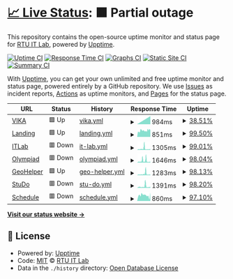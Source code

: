 # [📈 Live Status](https://RTUITLab.github.io/upptime): <!--live status--> **🟧 Partial outage**

This repository contains the open-source uptime monitor and status page for [RTU IT Lab](https://rtuitlab.dev), powered by [Upptime](https://github.com/upptime/upptime).

[![Uptime CI](https://github.com/RTUITLab/upptime/workflows/Uptime%20CI/badge.svg)](https://github.com/RTUITLab/upptime/actions?query=workflow%3A%22Uptime+CI%22)
[![Response Time CI](https://github.com/RTUITLab/upptime/workflows/Response%20Time%20CI/badge.svg)](https://github.com/RTUITLab/upptime/actions?query=workflow%3A%22Response+Time+CI%22)
[![Graphs CI](https://github.com/RTUITLab/upptime/workflows/Graphs%20CI/badge.svg)](https://github.com/RTUITLab/upptime/actions?query=workflow%3A%22Graphs+CI%22)
[![Static Site CI](https://github.com/RTUITLab/upptime/workflows/Static%20Site%20CI/badge.svg)](https://github.com/RTUITLab/upptime/actions?query=workflow%3A%22Static+Site+CI%22)
[![Summary CI](https://github.com/RTUITLab/upptime/workflows/Summary%20CI/badge.svg)](https://github.com/RTUITLab/upptime/actions?query=workflow%3A%22Summary+CI%22)

With [Upptime](https://upptime.js.org), you can get your own unlimited and free uptime monitor and status page, powered entirely by a GitHub repository. We use [Issues](https://github.com/RTUITLab/upptime/issues) as incident reports, [Actions](https://github.com/RTUITLab/upptime/actions) as uptime monitors, and [Pages](https://RTUITLab.github.io/RTUITLab/upptime) for the status page.

<!--start: status pages-->
<!-- This summary is generated by Upptime (https://github.com/upptime/upptime) -->
<!-- Do not edit this manually, your changes will be overwritten -->
<!-- prettier-ignore -->
| URL | Status | History | Response Time | Uptime |
| --- | ------ | ------- | ------------- | ------ |
| <img alt="" src="https://favicons.githubusercontent.com/vika.rtuitlab.dev" height="13"> [VIKA](https://vika.rtuitlab.dev/api/about/vkgroupid) | 🟩 Up | [vika.yml](https://github.com/RTUITLab/upptime/commits/HEAD/history/vika.yml) | <details><summary><img alt="Response time graph" src="./graphs/vika/response-time-week.png" height="20"> 984ms</summary><br><a href="https://status.rtuitlab.dev/history/vika"><img alt="Response time 984" src="https://img.shields.io/endpoint?url=https%3A%2F%2Fraw.githubusercontent.com%2FRTUITLab%2Fupptime%2FHEAD%2Fapi%2Fvika%2Fresponse-time.json"></a><br><a href="https://status.rtuitlab.dev/history/vika"><img alt="24-hour response time 984" src="https://img.shields.io/endpoint?url=https%3A%2F%2Fraw.githubusercontent.com%2FRTUITLab%2Fupptime%2FHEAD%2Fapi%2Fvika%2Fresponse-time-day.json"></a><br><a href="https://status.rtuitlab.dev/history/vika"><img alt="7-day response time 984" src="https://img.shields.io/endpoint?url=https%3A%2F%2Fraw.githubusercontent.com%2FRTUITLab%2Fupptime%2FHEAD%2Fapi%2Fvika%2Fresponse-time-week.json"></a><br><a href="https://status.rtuitlab.dev/history/vika"><img alt="30-day response time 984" src="https://img.shields.io/endpoint?url=https%3A%2F%2Fraw.githubusercontent.com%2FRTUITLab%2Fupptime%2FHEAD%2Fapi%2Fvika%2Fresponse-time-month.json"></a><br><a href="https://status.rtuitlab.dev/history/vika"><img alt="1-year response time 984" src="https://img.shields.io/endpoint?url=https%3A%2F%2Fraw.githubusercontent.com%2FRTUITLab%2Fupptime%2FHEAD%2Fapi%2Fvika%2Fresponse-time-year.json"></a></details> | <details><summary><a href="https://status.rtuitlab.dev/history/vika">38.51%</a></summary><a href="https://status.rtuitlab.dev/history/vika"><img alt="All-time uptime 38.51%" src="https://img.shields.io/endpoint?url=https%3A%2F%2Fraw.githubusercontent.com%2FRTUITLab%2Fupptime%2FHEAD%2Fapi%2Fvika%2Fuptime.json"></a><br><a href="https://status.rtuitlab.dev/history/vika"><img alt="24-hour uptime 38.51%" src="https://img.shields.io/endpoint?url=https%3A%2F%2Fraw.githubusercontent.com%2FRTUITLab%2Fupptime%2FHEAD%2Fapi%2Fvika%2Fuptime-day.json"></a><br><a href="https://status.rtuitlab.dev/history/vika"><img alt="7-day uptime 38.51%" src="https://img.shields.io/endpoint?url=https%3A%2F%2Fraw.githubusercontent.com%2FRTUITLab%2Fupptime%2FHEAD%2Fapi%2Fvika%2Fuptime-week.json"></a><br><a href="https://status.rtuitlab.dev/history/vika"><img alt="30-day uptime 38.51%" src="https://img.shields.io/endpoint?url=https%3A%2F%2Fraw.githubusercontent.com%2FRTUITLab%2Fupptime%2FHEAD%2Fapi%2Fvika%2Fuptime-month.json"></a><br><a href="https://status.rtuitlab.dev/history/vika"><img alt="1-year uptime 38.51%" src="https://img.shields.io/endpoint?url=https%3A%2F%2Fraw.githubusercontent.com%2FRTUITLab%2Fupptime%2FHEAD%2Fapi%2Fvika%2Fuptime-year.json"></a></details>
| <img alt="" src="https://favicons.githubusercontent.com/rtuitlab.dev" height="13"> [Landing](https://rtuitlab.dev) | 🟩 Up | [landing.yml](https://github.com/RTUITLab/upptime/commits/HEAD/history/landing.yml) | <details><summary><img alt="Response time graph" src="./graphs/landing/response-time-week.png" height="20"> 851ms</summary><br><a href="https://status.rtuitlab.dev/history/landing"><img alt="Response time 735" src="https://img.shields.io/endpoint?url=https%3A%2F%2Fraw.githubusercontent.com%2FRTUITLab%2Fupptime%2FHEAD%2Fapi%2Flanding%2Fresponse-time.json"></a><br><a href="https://status.rtuitlab.dev/history/landing"><img alt="24-hour response time 921" src="https://img.shields.io/endpoint?url=https%3A%2F%2Fraw.githubusercontent.com%2FRTUITLab%2Fupptime%2FHEAD%2Fapi%2Flanding%2Fresponse-time-day.json"></a><br><a href="https://status.rtuitlab.dev/history/landing"><img alt="7-day response time 851" src="https://img.shields.io/endpoint?url=https%3A%2F%2Fraw.githubusercontent.com%2FRTUITLab%2Fupptime%2FHEAD%2Fapi%2Flanding%2Fresponse-time-week.json"></a><br><a href="https://status.rtuitlab.dev/history/landing"><img alt="30-day response time 772" src="https://img.shields.io/endpoint?url=https%3A%2F%2Fraw.githubusercontent.com%2FRTUITLab%2Fupptime%2FHEAD%2Fapi%2Flanding%2Fresponse-time-month.json"></a><br><a href="https://status.rtuitlab.dev/history/landing"><img alt="1-year response time 740" src="https://img.shields.io/endpoint?url=https%3A%2F%2Fraw.githubusercontent.com%2FRTUITLab%2Fupptime%2FHEAD%2Fapi%2Flanding%2Fresponse-time-year.json"></a></details> | <details><summary><a href="https://status.rtuitlab.dev/history/landing">99.50%</a></summary><a href="https://status.rtuitlab.dev/history/landing"><img alt="All-time uptime 99.94%" src="https://img.shields.io/endpoint?url=https%3A%2F%2Fraw.githubusercontent.com%2FRTUITLab%2Fupptime%2FHEAD%2Fapi%2Flanding%2Fuptime.json"></a><br><a href="https://status.rtuitlab.dev/history/landing"><img alt="24-hour uptime 97.57%" src="https://img.shields.io/endpoint?url=https%3A%2F%2Fraw.githubusercontent.com%2FRTUITLab%2Fupptime%2FHEAD%2Fapi%2Flanding%2Fuptime-day.json"></a><br><a href="https://status.rtuitlab.dev/history/landing"><img alt="7-day uptime 99.50%" src="https://img.shields.io/endpoint?url=https%3A%2F%2Fraw.githubusercontent.com%2FRTUITLab%2Fupptime%2FHEAD%2Fapi%2Flanding%2Fuptime-week.json"></a><br><a href="https://status.rtuitlab.dev/history/landing"><img alt="30-day uptime 99.84%" src="https://img.shields.io/endpoint?url=https%3A%2F%2Fraw.githubusercontent.com%2FRTUITLab%2Fupptime%2FHEAD%2Fapi%2Flanding%2Fuptime-month.json"></a><br><a href="https://status.rtuitlab.dev/history/landing"><img alt="1-year uptime 99.94%" src="https://img.shields.io/endpoint?url=https%3A%2F%2Fraw.githubusercontent.com%2FRTUITLab%2Fupptime%2FHEAD%2Fapi%2Flanding%2Fuptime-year.json"></a></details>
| <img alt="" src="https://favicons.githubusercontent.com/manage.rtuitlab.dev" height="13"> [ITLab](https://manage.rtuitlab.dev) | 🟥 Down | [it-lab.yml](https://github.com/RTUITLab/upptime/commits/HEAD/history/it-lab.yml) | <details><summary><img alt="Response time graph" src="./graphs/it-lab/response-time-week.png" height="20"> 1305ms</summary><br><a href="https://status.rtuitlab.dev/history/it-lab"><img alt="Response time 768" src="https://img.shields.io/endpoint?url=https%3A%2F%2Fraw.githubusercontent.com%2FRTUITLab%2Fupptime%2FHEAD%2Fapi%2Fit-lab%2Fresponse-time.json"></a><br><a href="https://status.rtuitlab.dev/history/it-lab"><img alt="24-hour response time 771" src="https://img.shields.io/endpoint?url=https%3A%2F%2Fraw.githubusercontent.com%2FRTUITLab%2Fupptime%2FHEAD%2Fapi%2Fit-lab%2Fresponse-time-day.json"></a><br><a href="https://status.rtuitlab.dev/history/it-lab"><img alt="7-day response time 1305" src="https://img.shields.io/endpoint?url=https%3A%2F%2Fraw.githubusercontent.com%2FRTUITLab%2Fupptime%2FHEAD%2Fapi%2Fit-lab%2Fresponse-time-week.json"></a><br><a href="https://status.rtuitlab.dev/history/it-lab"><img alt="30-day response time 930" src="https://img.shields.io/endpoint?url=https%3A%2F%2Fraw.githubusercontent.com%2FRTUITLab%2Fupptime%2FHEAD%2Fapi%2Fit-lab%2Fresponse-time-month.json"></a><br><a href="https://status.rtuitlab.dev/history/it-lab"><img alt="1-year response time 768" src="https://img.shields.io/endpoint?url=https%3A%2F%2Fraw.githubusercontent.com%2FRTUITLab%2Fupptime%2FHEAD%2Fapi%2Fit-lab%2Fresponse-time-year.json"></a></details> | <details><summary><a href="https://status.rtuitlab.dev/history/it-lab">99.01%</a></summary><a href="https://status.rtuitlab.dev/history/it-lab"><img alt="All-time uptime 99.92%" src="https://img.shields.io/endpoint?url=https%3A%2F%2Fraw.githubusercontent.com%2FRTUITLab%2Fupptime%2FHEAD%2Fapi%2Fit-lab%2Fuptime.json"></a><br><a href="https://status.rtuitlab.dev/history/it-lab"><img alt="24-hour uptime 93.07%" src="https://img.shields.io/endpoint?url=https%3A%2F%2Fraw.githubusercontent.com%2FRTUITLab%2Fupptime%2FHEAD%2Fapi%2Fit-lab%2Fuptime-day.json"></a><br><a href="https://status.rtuitlab.dev/history/it-lab"><img alt="7-day uptime 99.01%" src="https://img.shields.io/endpoint?url=https%3A%2F%2Fraw.githubusercontent.com%2FRTUITLab%2Fupptime%2FHEAD%2Fapi%2Fit-lab%2Fuptime-week.json"></a><br><a href="https://status.rtuitlab.dev/history/it-lab"><img alt="30-day uptime 99.77%" src="https://img.shields.io/endpoint?url=https%3A%2F%2Fraw.githubusercontent.com%2FRTUITLab%2Fupptime%2FHEAD%2Fapi%2Fit-lab%2Fuptime-month.json"></a><br><a href="https://status.rtuitlab.dev/history/it-lab"><img alt="1-year uptime 99.92%" src="https://img.shields.io/endpoint?url=https%3A%2F%2Fraw.githubusercontent.com%2FRTUITLab%2Fupptime%2FHEAD%2Fapi%2Fit-lab%2Fuptime-year.json"></a></details>
| <img alt="" src="https://olympiad.rtuitlab.dev/favicon.svg" height="13"> [Olympiad](https://olympiad.rtuitlab.dev) | 🟥 Down | [olympiad.yml](https://github.com/RTUITLab/upptime/commits/HEAD/history/olympiad.yml) | <details><summary><img alt="Response time graph" src="./graphs/olympiad/response-time-week.png" height="20"> 1646ms</summary><br><a href="https://status.rtuitlab.dev/history/olympiad"><img alt="Response time 776" src="https://img.shields.io/endpoint?url=https%3A%2F%2Fraw.githubusercontent.com%2FRTUITLab%2Fupptime%2FHEAD%2Fapi%2Folympiad%2Fresponse-time.json"></a><br><a href="https://status.rtuitlab.dev/history/olympiad"><img alt="24-hour response time 812" src="https://img.shields.io/endpoint?url=https%3A%2F%2Fraw.githubusercontent.com%2FRTUITLab%2Fupptime%2FHEAD%2Fapi%2Folympiad%2Fresponse-time-day.json"></a><br><a href="https://status.rtuitlab.dev/history/olympiad"><img alt="7-day response time 1646" src="https://img.shields.io/endpoint?url=https%3A%2F%2Fraw.githubusercontent.com%2FRTUITLab%2Fupptime%2FHEAD%2Fapi%2Folympiad%2Fresponse-time-week.json"></a><br><a href="https://status.rtuitlab.dev/history/olympiad"><img alt="30-day response time 1060" src="https://img.shields.io/endpoint?url=https%3A%2F%2Fraw.githubusercontent.com%2FRTUITLab%2Fupptime%2FHEAD%2Fapi%2Folympiad%2Fresponse-time-month.json"></a><br><a href="https://status.rtuitlab.dev/history/olympiad"><img alt="1-year response time 780" src="https://img.shields.io/endpoint?url=https%3A%2F%2Fraw.githubusercontent.com%2FRTUITLab%2Fupptime%2FHEAD%2Fapi%2Folympiad%2Fresponse-time-year.json"></a></details> | <details><summary><a href="https://status.rtuitlab.dev/history/olympiad">98.04%</a></summary><a href="https://status.rtuitlab.dev/history/olympiad"><img alt="All-time uptime 99.91%" src="https://img.shields.io/endpoint?url=https%3A%2F%2Fraw.githubusercontent.com%2FRTUITLab%2Fupptime%2FHEAD%2Fapi%2Folympiad%2Fuptime.json"></a><br><a href="https://status.rtuitlab.dev/history/olympiad"><img alt="24-hour uptime 87.93%" src="https://img.shields.io/endpoint?url=https%3A%2F%2Fraw.githubusercontent.com%2FRTUITLab%2Fupptime%2FHEAD%2Fapi%2Folympiad%2Fuptime-day.json"></a><br><a href="https://status.rtuitlab.dev/history/olympiad"><img alt="7-day uptime 98.04%" src="https://img.shields.io/endpoint?url=https%3A%2F%2Fraw.githubusercontent.com%2FRTUITLab%2Fupptime%2FHEAD%2Fapi%2Folympiad%2Fuptime-week.json"></a><br><a href="https://status.rtuitlab.dev/history/olympiad"><img alt="30-day uptime 99.55%" src="https://img.shields.io/endpoint?url=https%3A%2F%2Fraw.githubusercontent.com%2FRTUITLab%2Fupptime%2FHEAD%2Fapi%2Folympiad%2Fuptime-month.json"></a><br><a href="https://status.rtuitlab.dev/history/olympiad"><img alt="1-year uptime 99.91%" src="https://img.shields.io/endpoint?url=https%3A%2F%2Fraw.githubusercontent.com%2FRTUITLab%2Fupptime%2FHEAD%2Fapi%2Folympiad%2Fuptime-year.json"></a></details>
| <img alt="" src="https://geohelper.rtuitlab.dev/static/favicon-32x32.png" height="13"> [GeoHelper](https://geohelper.rtuitlab.dev) | 🟩 Up | [geo-helper.yml](https://github.com/RTUITLab/upptime/commits/HEAD/history/geo-helper.yml) | <details><summary><img alt="Response time graph" src="./graphs/geo-helper/response-time-week.png" height="20"> 1283ms</summary><br><a href="https://status.rtuitlab.dev/history/geo-helper"><img alt="Response time 773" src="https://img.shields.io/endpoint?url=https%3A%2F%2Fraw.githubusercontent.com%2FRTUITLab%2Fupptime%2FHEAD%2Fapi%2Fgeo-helper%2Fresponse-time.json"></a><br><a href="https://status.rtuitlab.dev/history/geo-helper"><img alt="24-hour response time 743" src="https://img.shields.io/endpoint?url=https%3A%2F%2Fraw.githubusercontent.com%2FRTUITLab%2Fupptime%2FHEAD%2Fapi%2Fgeo-helper%2Fresponse-time-day.json"></a><br><a href="https://status.rtuitlab.dev/history/geo-helper"><img alt="7-day response time 1283" src="https://img.shields.io/endpoint?url=https%3A%2F%2Fraw.githubusercontent.com%2FRTUITLab%2Fupptime%2FHEAD%2Fapi%2Fgeo-helper%2Fresponse-time-week.json"></a><br><a href="https://status.rtuitlab.dev/history/geo-helper"><img alt="30-day response time 905" src="https://img.shields.io/endpoint?url=https%3A%2F%2Fraw.githubusercontent.com%2FRTUITLab%2Fupptime%2FHEAD%2Fapi%2Fgeo-helper%2Fresponse-time-month.json"></a><br><a href="https://status.rtuitlab.dev/history/geo-helper"><img alt="1-year response time 778" src="https://img.shields.io/endpoint?url=https%3A%2F%2Fraw.githubusercontent.com%2FRTUITLab%2Fupptime%2FHEAD%2Fapi%2Fgeo-helper%2Fresponse-time-year.json"></a></details> | <details><summary><a href="https://status.rtuitlab.dev/history/geo-helper">98.13%</a></summary><a href="https://status.rtuitlab.dev/history/geo-helper"><img alt="All-time uptime 99.88%" src="https://img.shields.io/endpoint?url=https%3A%2F%2Fraw.githubusercontent.com%2FRTUITLab%2Fupptime%2FHEAD%2Fapi%2Fgeo-helper%2Fuptime.json"></a><br><a href="https://status.rtuitlab.dev/history/geo-helper"><img alt="24-hour uptime 88.62%" src="https://img.shields.io/endpoint?url=https%3A%2F%2Fraw.githubusercontent.com%2FRTUITLab%2Fupptime%2FHEAD%2Fapi%2Fgeo-helper%2Fuptime-day.json"></a><br><a href="https://status.rtuitlab.dev/history/geo-helper"><img alt="7-day uptime 98.13%" src="https://img.shields.io/endpoint?url=https%3A%2F%2Fraw.githubusercontent.com%2FRTUITLab%2Fupptime%2FHEAD%2Fapi%2Fgeo-helper%2Fuptime-week.json"></a><br><a href="https://status.rtuitlab.dev/history/geo-helper"><img alt="30-day uptime 99.52%" src="https://img.shields.io/endpoint?url=https%3A%2F%2Fraw.githubusercontent.com%2FRTUITLab%2Fupptime%2FHEAD%2Fapi%2Fgeo-helper%2Fuptime-month.json"></a><br><a href="https://status.rtuitlab.dev/history/geo-helper"><img alt="1-year uptime 99.88%" src="https://img.shields.io/endpoint?url=https%3A%2F%2Fraw.githubusercontent.com%2FRTUITLab%2Fupptime%2FHEAD%2Fapi%2Fgeo-helper%2Fuptime-year.json"></a></details>
| <img alt="" src="https://studo.rtuitlab.dev/favicon.ico" height="13"> [StuDo](https://studo.rtuitlab.dev) | 🟥 Down | [stu-do.yml](https://github.com/RTUITLab/upptime/commits/HEAD/history/stu-do.yml) | <details><summary><img alt="Response time graph" src="./graphs/stu-do/response-time-week.png" height="20"> 1391ms</summary><br><a href="https://status.rtuitlab.dev/history/stu-do"><img alt="Response time 710" src="https://img.shields.io/endpoint?url=https%3A%2F%2Fraw.githubusercontent.com%2FRTUITLab%2Fupptime%2FHEAD%2Fapi%2Fstu-do%2Fresponse-time.json"></a><br><a href="https://status.rtuitlab.dev/history/stu-do"><img alt="24-hour response time 888" src="https://img.shields.io/endpoint?url=https%3A%2F%2Fraw.githubusercontent.com%2FRTUITLab%2Fupptime%2FHEAD%2Fapi%2Fstu-do%2Fresponse-time-day.json"></a><br><a href="https://status.rtuitlab.dev/history/stu-do"><img alt="7-day response time 1391" src="https://img.shields.io/endpoint?url=https%3A%2F%2Fraw.githubusercontent.com%2FRTUITLab%2Fupptime%2FHEAD%2Fapi%2Fstu-do%2Fresponse-time-week.json"></a><br><a href="https://status.rtuitlab.dev/history/stu-do"><img alt="30-day response time 939" src="https://img.shields.io/endpoint?url=https%3A%2F%2Fraw.githubusercontent.com%2FRTUITLab%2Fupptime%2FHEAD%2Fapi%2Fstu-do%2Fresponse-time-month.json"></a><br><a href="https://status.rtuitlab.dev/history/stu-do"><img alt="1-year response time 710" src="https://img.shields.io/endpoint?url=https%3A%2F%2Fraw.githubusercontent.com%2FRTUITLab%2Fupptime%2FHEAD%2Fapi%2Fstu-do%2Fresponse-time-year.json"></a></details> | <details><summary><a href="https://status.rtuitlab.dev/history/stu-do">98.20%</a></summary><a href="https://status.rtuitlab.dev/history/stu-do"><img alt="All-time uptime 99.90%" src="https://img.shields.io/endpoint?url=https%3A%2F%2Fraw.githubusercontent.com%2FRTUITLab%2Fupptime%2FHEAD%2Fapi%2Fstu-do%2Fuptime.json"></a><br><a href="https://status.rtuitlab.dev/history/stu-do"><img alt="24-hour uptime 87.39%" src="https://img.shields.io/endpoint?url=https%3A%2F%2Fraw.githubusercontent.com%2FRTUITLab%2Fupptime%2FHEAD%2Fapi%2Fstu-do%2Fuptime-day.json"></a><br><a href="https://status.rtuitlab.dev/history/stu-do"><img alt="7-day uptime 98.20%" src="https://img.shields.io/endpoint?url=https%3A%2F%2Fraw.githubusercontent.com%2FRTUITLab%2Fupptime%2FHEAD%2Fapi%2Fstu-do%2Fuptime-week.json"></a><br><a href="https://status.rtuitlab.dev/history/stu-do"><img alt="30-day uptime 99.59%" src="https://img.shields.io/endpoint?url=https%3A%2F%2Fraw.githubusercontent.com%2FRTUITLab%2Fupptime%2FHEAD%2Fapi%2Fstu-do%2Fuptime-month.json"></a><br><a href="https://status.rtuitlab.dev/history/stu-do"><img alt="1-year uptime 99.90%" src="https://img.shields.io/endpoint?url=https%3A%2F%2Fraw.githubusercontent.com%2FRTUITLab%2Fupptime%2FHEAD%2Fapi%2Fstu-do%2Fuptime-year.json"></a></details>
| <img alt="" src="https://favicons.githubusercontent.com/schedule-rtu.rtuitlab.dev" height="13"> [Schedule](https://schedule-rtu.rtuitlab.dev/api/schedule/get_groups) | 🟥 Down | [schedule.yml](https://github.com/RTUITLab/upptime/commits/HEAD/history/schedule.yml) | <details><summary><img alt="Response time graph" src="./graphs/schedule/response-time-week.png" height="20"> 860ms</summary><br><a href="https://status.rtuitlab.dev/history/schedule"><img alt="Response time 702" src="https://img.shields.io/endpoint?url=https%3A%2F%2Fraw.githubusercontent.com%2FRTUITLab%2Fupptime%2FHEAD%2Fapi%2Fschedule%2Fresponse-time.json"></a><br><a href="https://status.rtuitlab.dev/history/schedule"><img alt="24-hour response time 1037" src="https://img.shields.io/endpoint?url=https%3A%2F%2Fraw.githubusercontent.com%2FRTUITLab%2Fupptime%2FHEAD%2Fapi%2Fschedule%2Fresponse-time-day.json"></a><br><a href="https://status.rtuitlab.dev/history/schedule"><img alt="7-day response time 860" src="https://img.shields.io/endpoint?url=https%3A%2F%2Fraw.githubusercontent.com%2FRTUITLab%2Fupptime%2FHEAD%2Fapi%2Fschedule%2Fresponse-time-week.json"></a><br><a href="https://status.rtuitlab.dev/history/schedule"><img alt="30-day response time 728" src="https://img.shields.io/endpoint?url=https%3A%2F%2Fraw.githubusercontent.com%2FRTUITLab%2Fupptime%2FHEAD%2Fapi%2Fschedule%2Fresponse-time-month.json"></a><br><a href="https://status.rtuitlab.dev/history/schedule"><img alt="1-year response time 702" src="https://img.shields.io/endpoint?url=https%3A%2F%2Fraw.githubusercontent.com%2FRTUITLab%2Fupptime%2FHEAD%2Fapi%2Fschedule%2Fresponse-time-year.json"></a></details> | <details><summary><a href="https://status.rtuitlab.dev/history/schedule">97.10%</a></summary><a href="https://status.rtuitlab.dev/history/schedule"><img alt="All-time uptime 99.07%" src="https://img.shields.io/endpoint?url=https%3A%2F%2Fraw.githubusercontent.com%2FRTUITLab%2Fupptime%2FHEAD%2Fapi%2Fschedule%2Fuptime.json"></a><br><a href="https://status.rtuitlab.dev/history/schedule"><img alt="24-hour uptime 85.21%" src="https://img.shields.io/endpoint?url=https%3A%2F%2Fraw.githubusercontent.com%2FRTUITLab%2Fupptime%2FHEAD%2Fapi%2Fschedule%2Fuptime-day.json"></a><br><a href="https://status.rtuitlab.dev/history/schedule"><img alt="7-day uptime 97.10%" src="https://img.shields.io/endpoint?url=https%3A%2F%2Fraw.githubusercontent.com%2FRTUITLab%2Fupptime%2FHEAD%2Fapi%2Fschedule%2Fuptime-week.json"></a><br><a href="https://status.rtuitlab.dev/history/schedule"><img alt="30-day uptime 93.58%" src="https://img.shields.io/endpoint?url=https%3A%2F%2Fraw.githubusercontent.com%2FRTUITLab%2Fupptime%2FHEAD%2Fapi%2Fschedule%2Fuptime-month.json"></a><br><a href="https://status.rtuitlab.dev/history/schedule"><img alt="1-year uptime 99.07%" src="https://img.shields.io/endpoint?url=https%3A%2F%2Fraw.githubusercontent.com%2FRTUITLab%2Fupptime%2FHEAD%2Fapi%2Fschedule%2Fuptime-year.json"></a></details>

<!--end: status pages-->

[**Visit our status website →**](https://RTUITLab.github.io/upptime)

## 📄 License

- Powered by: [Upptime](https://github.com/upptime/upptime)
- Code: [MIT](./LICENSE) © [RTU IT Lab](https://rtuitlab.dev)
- Data in the `./history` directory: [Open Database License](https://opendatacommons.org/licenses/odbl/1-0/)
